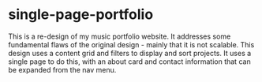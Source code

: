 # single-page-portfolio
This is a re-design of my music portfolio website. 
It addresses some fundamental flaws of the original design - mainly that it is not scalable. 
This design uses a content grid and filters to display and sort projects.
It uses a single page to do this, with an about card and contact information that can be expanded from the nav menu. 
